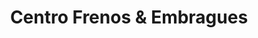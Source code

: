 ---
title: "Centro Frenos & Embragues"
url: /neuquen/centro-frenos-und-embragues/
shop: Autoteile
---